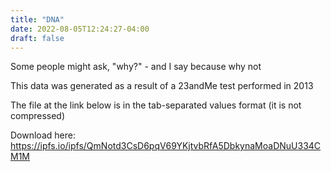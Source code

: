 ```yaml
---
title: "DNA"
date: 2022-08-05T12:24:27-04:00
draft: false
---
```

Some people might ask, "why?" - and I say because why not

This data was generated as a result of a 23andMe test performed in 2013

The file at the link below is in the tab-separated values format (it is not compressed)

Download here: https://ipfs.io/ipfs/QmNotd3CsD6pqV69YKjtvbRfA5DbkynaMoaDNuU334CM1M
